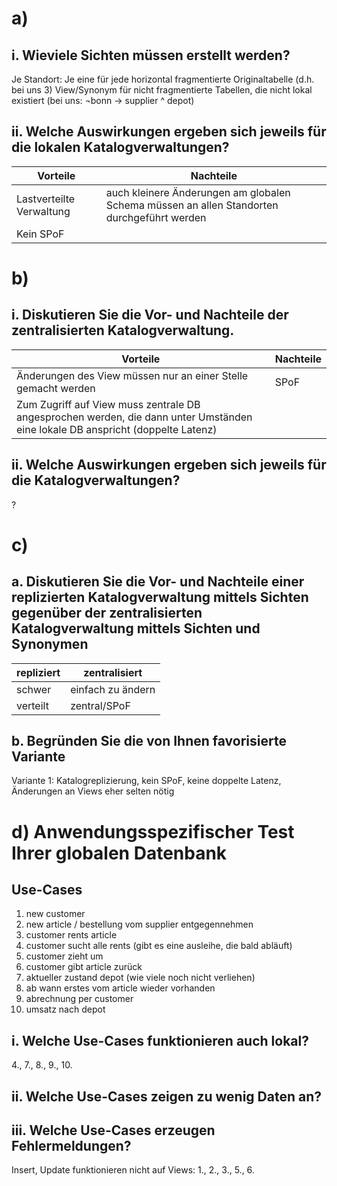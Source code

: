 # a)
## i. Wieviele Sichten müssen erstellt werden?
Je Standort:
Je eine für jede horizontal fragmentierte Originaltabelle (d.h. bei uns 3)
View/Synonym für nicht fragmentierte Tabellen, die nicht lokal existiert (bei uns: ¬bonn → supplier ^ depot)
## ii. Welche Auswirkungen ergeben sich jeweils für die lokalen Katalogverwaltungen?
Vorteile | Nachteile
---------|----------
Lastverteilte Verwaltung | auch kleinere Änderungen am globalen Schema müssen an allen Standorten durchgeführt werden
Kein SPoF | 

# b)
## i. Diskutieren Sie die Vor- und Nachteile der zentralisierten Katalogverwaltung.
Vorteile | Nachteile
---------|----------
Änderungen des View müssen nur an einer Stelle gemacht werden|SPoF
|Zum Zugriff auf View muss zentrale DB angesprochen werden, die dann unter Umständen eine lokale DB anspricht (doppelte Latenz)
## ii. Welche Auswirkungen ergeben sich jeweils für die Katalogverwaltungen?
?
# c)
## a. Diskutieren Sie die Vor- und Nachteile einer replizierten Katalogverwaltung mittels Sichten gegenüber der zentralisierten Katalogverwaltung mittels Sichten und Synonymen
repliziert | zentralisiert
-----------|--------------
schwer|einfach zu ändern
verteilt|zentral/SPoF

## b. Begründen Sie die von Ihnen favorisierte Variante
Variante 1: Katalogreplizierung, kein SPoF, keine doppelte Latenz, Änderungen an Views eher selten nötig

# d) Anwendungsspezifischer Test Ihrer globalen Datenbank
## Use-Cases
1.  new customer
2.  new article / bestellung vom supplier entgegennehmen
3.  customer rents article
4.  customer sucht alle rents (gibt es eine ausleihe, die bald abläuft)
5.  customer zieht um
6.  customer gibt article zurück
7.  aktueller zustand depot (wie viele noch nicht verliehen)
8.  ab wann erstes vom article wieder vorhanden
9.  abrechnung per customer
10. umsatz nach depot

## i. Welche Use-Cases funktionieren auch lokal?
4., 7., 8., 9., 10.

## ii. Welche Use-Cases zeigen zu wenig Daten an?
## iii. Welche Use-Cases erzeugen Fehlermeldungen?
Insert, Update funktionieren nicht auf Views: 1., 2., 3., 5., 6.
